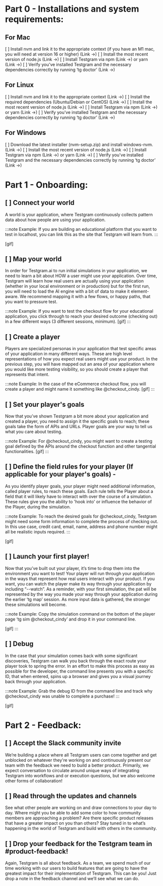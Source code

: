 # Part 0 - Installations and system requirements:

## For Mac
[ ] Install nvm and link it to the appropriate context (if you have an M1 mac, you will need at version 16 or higher)  (Link →)
[ ] Install the most recent version of node.js (Link →)
[ ] Install Testgram via npm (Link →) or yarn (Link →)
[ ] Verify you've installed Testgram and the necessary dependencies correctly by running ‘tg doctor’ (Link →)

## For Linux
[ ] Install nvm and link it to the appropriate context (Link →)
[ ] Install the required dependencies (Ubuntu/Debian or CentOS) (Link →)
[ ] Install the most recent version of node.js (Link →)
[ ] Install Testgram via npm (Link →) or yarn (Link →)
[ ] Verify you've installed Testgram and the necessary dependencies correctly by running ‘tg doctor’ (Link →)

## For Windows
[ ] Download the latest installer (nvm-setup.zip) and install windows-nvm. (Link →)
[ ] Install the most recent version of node.js (Link →)
[ ] Install Testgram via npm (Link →) or yarn (Link →)
[ ] Verify you've installed Testgram and the necessary dependencies correctly by running ‘tg doctor’ (Link →)


# Part 1 - Onboarding:
## [ ] Connect your world
A world is your application, where Testgram continuously collects pattern data about how people are using your application.

:::note
Example: If you are building an educational platform that you want to test in localhost, you can link this as the site that Testgram will learn from.
:::

[gif]

## [ ] Map your world
In order for Testgram.ai to run initial simulations in your application, we need to learn a bit about HOW a user might use your application. Over time, Testgram will learn how real users are actually using your application (whether in your local environment or in production) but for the first run, you will need to load the AI engine with a bit of data to make it element-aware. We recommend mapping it with a few flows, or happy paths, that you want to pressure test.

:::note
Example: If you want to test the checkout flow for your educational application, you click through to reach your desired outcome (checking out) in a few different ways (3 different sessions, minimum).
[gif]
:::

## [ ] Create a player
Players are specialized personas in your application that test specific areas of your application in many different ways. These are high level representations of how you expect real users might use your product. In the previous step, you will have mapped out an area of your application where you would like more testing visibility, so you should create a player that represents that intent.

:::note
Example: In the case of the eCommerce checkout flow, you will create a player and might name it something like @checkout_cindy.
[gif]
:::

## [ ] Set your player's goals
Now that you’ve shown Testgram a bit more about your application and created a player, you need to assign it the specific goals to reach; these goals take the form of APIs and URLs. Player goals are your way to tell us what you care about testing.

:::note
Example: For @checkout_cindy, you might want to create a testing goal defined by the APIs around the checkout function and other tangential functionalities.
[gif]
:::

## [ ] Define the field rules for your player (If applicable for your player's goals) -
As you identify player goals, your player might need additional information, called player rules, to reach these goals. Each rule tells the Player about a field that it will likely have to interact with over the course of a simulation. These rules give you the ability to 'hook into' or influence the behavior of the Player, during the simulation.

:::note
Example: To reach the desired goals for @checkout_cindy, Testgram might need some form information to complete the process of checking out. In this use case, credit card, email, name, address and phone number might all be realistic inputs required.
:::

[gif]

## [ ] Launch your first player!
Now that you’ve built out your player, it’s time to drop them into the environment you want to test! Your player will run through your application in the ways that represent how real users interact with your product. If you want, you can watch the player make its way through your application by including “--watch”. As a reminder, with your first simulation, the pat will be represented by the way you made your way through your application during the earlier ‘tg map’ session. As more input data is gathered, the stronger these simulations will become.

:::note
Example: Copy the simulation command on the bottom of the player page ‘tg sim @checkout_cindy’ and drop it in your command line.

[gif]
:::




## [ ] Debug
In the case that your simulation comes back with some significant discoveries, Testgram can walk you back through the exact route your player took to spring the error. In an effort to make this process as easy as possible for the developer, the command line presents you with a specific ID, that when entered, spins up a browser and gives you a visual journey back through your application.

:::note
Example: Grab the debug ID from the command line and track why @checkout_cindy was unable to complete a purchase!
:::

[gif]

# Part 2 - Feedback:
## [ ] Accept the Slack community invite
We’re building a place where all Testgram users can come together and get unblocked on whatever they're working on and continuously present our team with the feedback we need to build a better product. Primarily, we expect conversation to circulate around unique ways of integrating Testgram into workflows and or execution questions, but we also welcome other forms of collaboration!

## [ ] Read through the updates and channels
See what other people are working on and draw connections to your day to day. Where might you be able to add some color to how community members are approaching a problem? Are there specific product releases that have a greater impact on you than others? Stay tuned in to what’s happening in the world of Testgram and build with others in the community.

## [ ] Drop your feedback for the Testgram team in #product-feedback!
Again, Testgram is all about feedback. As a team, we spend much of our time working with our users to build features that are going to have the greatest impact for their implementation of Testgram. This can be you! Just drop a note in the feedback channel and we’ll see what we can do.
